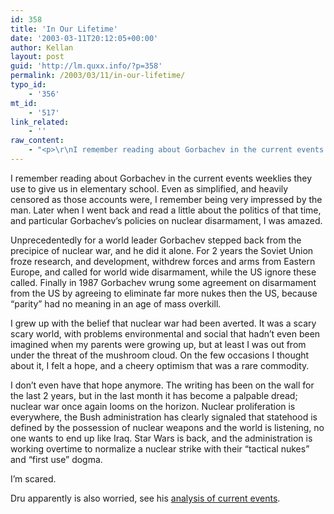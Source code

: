 ```yaml
---
id: 358
title: 'In Our Lifetime'
date: '2003-03-11T20:12:05+00:00'
author: Kellan
layout: post
guid: 'http://lm.quxx.info/?p=358'
permalink: /2003/03/11/in-our-lifetime/
typo_id:
    - '356'
mt_id:
    - '517'
link_related:
    - ''
raw_content:
    - "<p>\r\nI remember reading about Gorbachev in the current events weeklies they use to\r\ngive us in elementary school.  Even as simplified, and heavily censored as those\r\naccounts were, I remember being very impressed by the man.  Later when I went\r\nback and read a little about the politics of that time, and particular Gorbachev\\'s policies on nuclear\r\ndisarmament, I was amazed.  \r\n</p>\r\n<p>\r\nUnprecedentedly for a world leader Gorbachev stepped\r\nback from the precipice of nuclear war, and he did it alone.  For 2 years the\r\nSoviet Union froze research, and development, withdrew forces and arms from\r\nEastern Europe, and called for world wide disarmament, while the US ignore these\r\ncalled.  Finally in 1987 Gorbachev wrung some agreement on disarmament from the\r\nUS by agreeing to eliminate far more nukes then the US, because \\\"parity\\\" had no\r\nmeaning in an age of mass overkill.\r\n</p>\r\n<p>\r\nI grew up with the belief that nuclear war had been averted.  It was a scary\r\nscary world, with problems environmental and social that hadn\\'t even been imagined\r\nwhen my parents were growing up, but at least I was out from under the threat of\r\nthe mushroom cloud.  On the few occasions I thought about it, I felt a hope,\r\nand a cheery optimism that was a rare commodity.\r\n</p>\r\n<p>\r\nI don\\'t even have that hope anymore.  The writing has been on the wall for the\r\nlast 2 years, but in the last month it has become a palpable dread;\r\nnuclear war once again looms on the horizon.  Nuclear proliferation is\r\neverywhere, the Bush administration has clearly signaled that statehood is\r\ndefined by the possession of nuclear weapons and the world is listening, no one\r\nwants to end up like Iraq.  Star Wars is back, and the administration is working\r\novertime to normalize a nuclear strike with their \\\"tactical nukes\\\" and \\\"first\r\nuse\\\" dogma.\r\n</p>\r\n<p>\r\nI\\'m scared.\r\n</p>\r\n<p>\r\nDru apparently is also worried, see his  <a\r\nhref=\\\"http://misnomer.dru.ca/2003/03/11/iran_gets_nukes.html\\\">analysis of\r\ncurrent events</a>.\r\n</p>"
---
```


I remember reading about Gorbachev in the current events weeklies they use to give us in elementary school. Even as simplified, and heavily censored as those accounts were, I remember being very impressed by the man. Later when I went back and read a little about the politics of that time, and particular Gorbachev’s policies on nuclear disarmament, I was amazed.

Unprecedentedly for a world leader Gorbachev stepped back from the precipice of nuclear war, and he did it alone. For 2 years the Soviet Union froze research, and development, withdrew forces and arms from Eastern Europe, and called for world wide disarmament, while the US ignore these called. Finally in 1987 Gorbachev wrung some agreement on disarmament from the US by agreeing to eliminate far more nukes then the US, because “parity” had no meaning in an age of mass overkill.

I grew up with the belief that nuclear war had been averted. It was a scary scary world, with problems environmental and social that hadn’t even been imagined when my parents were growing up, but at least I was out from under the threat of the mushroom cloud. On the few occasions I thought about it, I felt a hope, and a cheery optimism that was a rare commodity.

I don’t even have that hope anymore. The writing has been on the wall for the last 2 years, but in the last month it has become a palpable dread; nuclear war once again looms on the horizon. Nuclear proliferation is everywhere, the Bush administration has clearly signaled that statehood is defined by the possession of nuclear weapons and the world is listening, no one wants to end up like Iraq. Star Wars is back, and the administration is working overtime to normalize a nuclear strike with their “tactical nukes” and “first use” dogma.

I’m scared.

Dru apparently is also worried, see his [analysis of current events](http://misnomer.dru.ca/2003/03/11/iran_gets_nukes.html).
